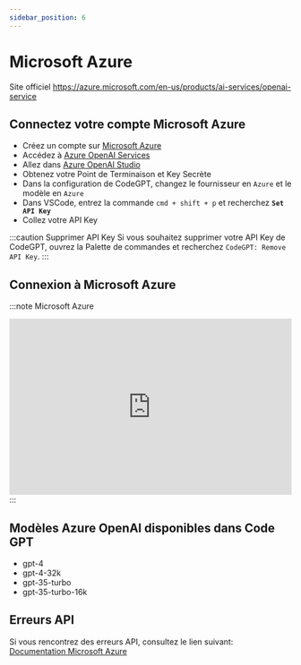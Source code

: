 ```yaml
---
sidebar_position: 6
---
```


# Microsoft Azure

Site officiel https://azure.microsoft.com/en-us/products/ai-services/openai-service

## Connectez votre compte Microsoft Azure
- Créez un compte sur [Microsoft Azure](https://azure.microsoft.com/en-us/free)
- Accédez à [Azure OpenAI Services](https://azure.microsoft.com/en-us/products/ai-services/openai-service)
- Allez dans [Azure OpenAI Studio](https://oai.azure.com/)
- Obtenez votre Point de Terminaison et Key Secrète
- Dans la configuration de CodeGPT, changez le fournisseur en ```Azure``` et le modèle en ```Azure```
- Dans VSCode, entrez la commande ```cmd + shift + p``` et recherchez **`Set API Key`**
- Collez votre API Key

:::caution Supprimer API Key
Si vous souhaitez supprimer votre API Key de CodeGPT, ouvrez la Palette de commandes et recherchez `CodeGPT: Remove API Key`.
:::

## Connexion à Microsoft Azure
:::note Microsoft Azure
<iframe width="100%" height="315" src="https://www.youtube.com/embed/bIChZZjgE_k?si=YIED37k2djgG6-ch" title="Lecteur vidéo YouTube" frameborder="0" allow="accelerometer; autoplay; clipboard-write; encrypted-media; gyroscope; picture-in-picture; web-share" allowfullscreen></iframe>
:::

## Modèles Azure OpenAI disponibles dans Code GPT
- gpt-4
- gpt-4-32k
- gpt-35-turbo
- gpt-35-turbo-16k

## Erreurs API
Si vous rencontrez des erreurs API, consultez le lien suivant: [Documentation Microsoft Azure](https://azure.microsoft.com/en-us/products/ai-services/openai-service/)
